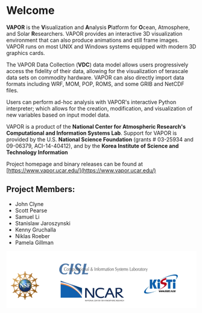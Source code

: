 # Welcome

**VAPOR** is the **V**isualization and **A**nalysis **P**latform for **O**cean, Atmosphere, and Solar **R**esearchers.  VAPOR provides an interactive 3D visualization environment that can also produce animations and still frame images.  VAPOR runs on most UNIX and Windows systems equipped with modern 3D graphics cards.

The VAPOR Data Collection (**VDC**) data model allows users progressively access the fidelity of their data, allowing for the visualization of terascale data sets on commodity hardware.  VAPOR can also directly import data formats including WRF, MOM, POP, ROMS, and some GRIB and NetCDF files.

Users can perform ad-hoc analysis with VAPOR's interactive Python interpreter; which allows for the creation, modification, and visualization of new variables based on input model data.

VAPOR is a product of the **National Center for Atmospheric Research's Computational and Information Systems Lab**. Support for VAPOR is provided by the U.S. **National Science Foundation** (grants # 03-25934 and 09-06379, ACI-14-40412), and by the **Korea Institute of Science and Technology Information**

Project homepage and binary releases can be found at [https://www.vapor.ucar.edu/](https://www.vapor.ucar.edu/)

## Project Members:

- John Clyne
- Scott Pearse
- Samuel Li
- Stanislaw Jaroszynski
- Kenny Gruchalla
- Niklas Roeber
- Pamela Gillman

![Vapor Banner](vapor_banner.png)

